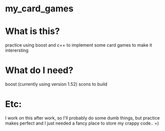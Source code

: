 my_card_games
=============

What is this?
=============
practice using boost and c++ to implement some card games to make it interersting


What do I need?
=============
boost (currently using version 1.52)
scons to build



Etc:
=============
I work on this after work, so I'll probably do some dumb things, but practice makes perfect and I just needed a fancy place to store my crappy code..  =)
